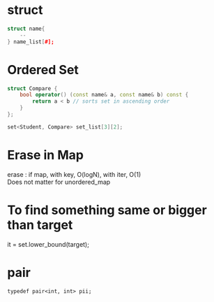 # struct
``` C++
struct name{
    --
} name_list[#];
```
# Ordered Set
``` C++
struct Compare {
	bool operator() (const name& a, const name& b) const {
		return a < b // sorts set in ascending order
	}
};

set<Student, Compare> set_list[3][2];
```

# Erase in Map
erase : if map, with key, O(logN), with iter, O(1)<br>
Does not matter for unordered_map

# To find something same or bigger than target
it = set.lower_bound(target);

# pair
```
typedef pair<int, int> pii;
```